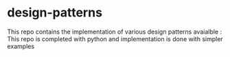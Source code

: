 # design-patterns




This repo contains the implementation of various design patterns avaialble :
This repo is completed with python and implementation is done with simpler examples
